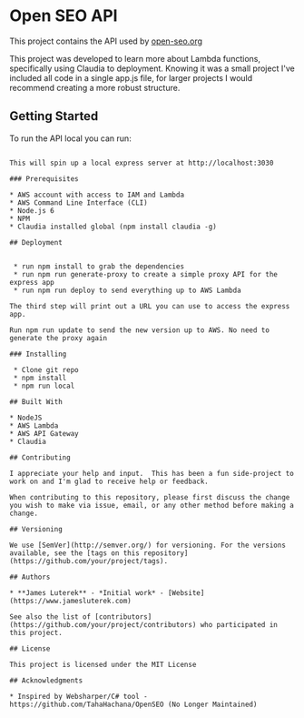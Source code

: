 # Open SEO API

This project contains the API used by [open-seo.org](https://www.open-seo.org)

This project was developed to learn more about Lambda functions, specifically using Claudia to deployment.  Knowing it was a small project I've included all code in a single app.js file,
for larger projects I would recommend creating a more robust structure.

## Getting Started

To run the API local you can run:

~~~~ npm run local ~~~~

This will spin up a local express server at http://localhost:3030

### Prerequisites

* AWS account with access to IAM and Lambda
* AWS Command Line Interface (CLI)
* Node.js 6
* NPM
* Claudia installed global (npm install claudia -g)

## Deployment


 * run npm install to grab the dependencies
 * run npm run generate-proxy to create a simple proxy API for the express app
 * run npm run deploy to send everything up to AWS Lambda

The third step will print out a URL you can use to access the express app.

Run npm run update to send the new version up to AWS. No need to generate the proxy again

### Installing

 * Clone git repo
 * npm install
 * npm run local

## Built With

* NodeJS
* AWS Lambda
* AWS API Gateway
* Claudia

## Contributing

I appreciate your help and input.  This has been a fun side-project to work on and I'm glad to receive help or feedback.

When contributing to this repository, please first discuss the change you wish to make via issue, email, or any other method before making a change.

## Versioning

We use [SemVer](http://semver.org/) for versioning. For the versions available, see the [tags on this repository](https://github.com/your/project/tags). 

## Authors

* **James Luterek** - *Initial work* - [Website](https://www.jamesluterek.com)

See also the list of [contributors](https://github.com/your/project/contributors) who participated in this project.

## License

This project is licensed under the MIT License

## Acknowledgments

* Inspired by Websharper/C# tool - https://github.com/TahaHachana/OpenSEO (No Longer Maintained)